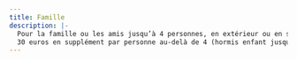 ```yaml
---
title: Famille
description: |-
  Pour la famille ou les amis jusqu’à 4 personnes, en extérieur ou en studio\
  30 euros en supplément par personne au-delà de 4 (hormis enfant jusqu’à 2 ans)
---
```

